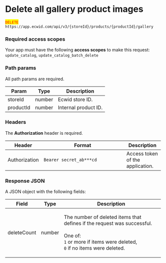 # Delete all gallery product images

<mark style="color:red;">`DELETE`</mark> `https://app.ecwid.com/api/v3/{storeId}/products/{productId}/gallery`

### Required access scopes

Your app must have the following **access scopes** to make this request: `update_catalog`, `update_catalog_batch_delete`

### Path params

All path params are required.

| Param     | Type   | Description          |
| --------- | ------ | -------------------- |
| storeId   | number | Ecwid store ID.      |
| productId | number | Internal product ID. |

### Headers

The **Authorization** header is required.

<table><thead><tr><th>Header</th><th width="252">Format</th><th>Description</th></tr></thead><tbody><tr><td>Authorization</td><td><code>Bearer secret_ab***cd</code></td><td>Access token of the application.</td></tr></tbody></table>

### Response JSON

A JSON object with the following fields:

| Field       | Type   | Description                                                                                                                                                                                |
| ----------- | ------ | ------------------------------------------------------------------------------------------------------------------------------------------------------------------------------------------ |
| deleteCount | number | <p>The number of deleted items that defines if the request was successful.<br><br>One of:<br><code>1</code> or more if items were deleted,<br><code>0</code> if no items were deleted.</p> |
